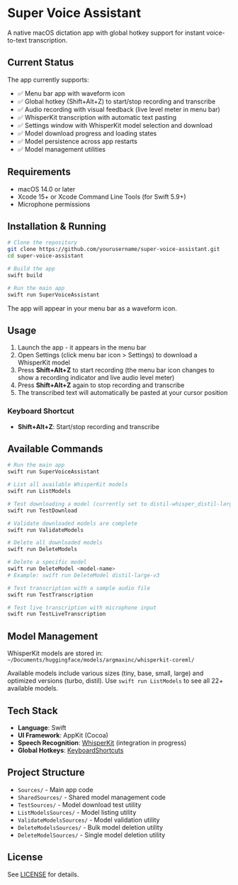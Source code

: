 # Super Voice Assistant

A native macOS dictation app with global hotkey support for instant voice-to-text transcription.

## Current Status

The app currently supports:
- ✅ Menu bar app with waveform icon
- ✅ Global hotkey (Shift+Alt+Z) to start/stop recording and transcribe
- ✅ Audio recording with visual feedback (live level meter in menu bar)
- ✅ WhisperKit transcription with automatic text pasting
- ✅ Settings window with WhisperKit model selection and download
- ✅ Model download progress and loading states
- ✅ Model persistence across app restarts
- ✅ Model management utilities

## Requirements

- macOS 14.0 or later
- Xcode 15+ or Xcode Command Line Tools (for Swift 5.9+)
- Microphone permissions

## Installation & Running

```bash
# Clone the repository
git clone https://github.com/yourusername/super-voice-assistant.git
cd super-voice-assistant

# Build the app
swift build

# Run the main app
swift run SuperVoiceAssistant
```

The app will appear in your menu bar as a waveform icon.

## Usage

1. Launch the app - it appears in the menu bar
2. Open Settings (click menu bar icon > Settings) to download a WhisperKit model
3. Press **Shift+Alt+Z** to start recording (the menu bar icon changes to show a recording indicator and live audio level meter)
4. Press **Shift+Alt+Z** again to stop recording and transcribe
5. The transcribed text will automatically be pasted at your cursor position

### Keyboard Shortcut

- **Shift+Alt+Z**: Start/stop recording and transcribe

## Available Commands

```bash
# Run the main app
swift run SuperVoiceAssistant

# List all available WhisperKit models
swift run ListModels

# Test downloading a model (currently set to distil-whisper_distil-large-v3)
swift run TestDownload

# Validate downloaded models are complete
swift run ValidateModels

# Delete all downloaded models
swift run DeleteModels

# Delete a specific model
swift run DeleteModel <model-name>
# Example: swift run DeleteModel distil-large-v3

# Test transcription with a sample audio file
swift run TestTranscription

# Test live transcription with microphone input
swift run TestLiveTranscription
```

## Model Management

WhisperKit models are stored in: `~/Documents/huggingface/models/argmaxinc/whisperkit-coreml/`

Available models include various sizes (tiny, base, small, large) and optimized versions (turbo, distil). Use `swift run ListModels` to see all 22+ available models.

## Tech Stack

- **Language**: Swift
- **UI Framework**: AppKit (Cocoa)
- **Speech Recognition**: [WhisperKit](https://github.com/argmaxinc/WhisperKit) (integration in progress)
- **Global Hotkeys**: [KeyboardShortcuts](https://github.com/sindresorhus/KeyboardShortcuts)

## Project Structure

- `Sources/` - Main app code
- `SharedSources/` - Shared model management code
- `TestSources/` - Model download test utility
- `ListModelsSources/` - Model listing utility
- `ValidateModelsSources/` - Model validation utility
- `DeleteModelsSources/` - Bulk model deletion utility
- `DeleteModelSources/` - Single model deletion utility

## License

See [LICENSE](LICENSE) for details.